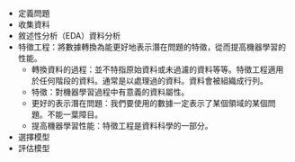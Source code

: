 - 定義問題
- 收集資料
- 敘述性分析（EDA）資料分析
- 特徵工程：將數據轉換為能更好地表示潛在問題的特徵，從而提高機器學習的性能。
	- 轉換資料的過程：並不特指原始資料或未過濾的資料等等。特徵工程適用於任何階段的資料。通常是以處理過的資料。資料會被組織成行列。
	- 特徵：對機器學習過程中有意義的資料屬性。
	- 更好的表示潛在問題：我們要使用的數據一定表示了某個領域的某個問題。不能一葉障目。
	- 提高機器學習性能：特徵工程是資料科學的一部分。
- 選擇模型
- 評估模型
